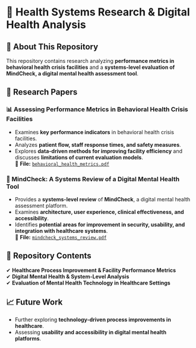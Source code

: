 # 🏥 Health Systems Research & Digital Health Analysis  

## 📌 About This Repository  
This repository contains research analyzing **performance metrics in behavioral health crisis facilities** and a **systems-level evaluation of MindCheck, a digital mental health assessment tool**.  

## 📄 Research Papers  

### 📊 Assessing Performance Metrics in Behavioral Health Crisis Facilities  
- Examines **key performance indicators** in behavioral health crisis facilities.  
- Analyzes **patient flow, staff response times, and safety measures**.  
- Explores **data-driven methods for improving facility efficiency** and discusses **limitations of current evaluation models**.  
📂 **File:** [`behavioral_health_metrics.pdf`](./behavioral_health_metrics.pdf)  

### 🧠 MindCheck: A Systems Review of a Digital Mental Health Tool  
- Provides a **systems-level review** of **MindCheck**, a digital mental health assessment platform.  
- Examines **architecture, user experience, clinical effectiveness, and accessibility**.  
- Identifies **potential areas for improvement in security, usability, and integration with healthcare systems**.  
📂 **File:** [`mindcheck_systems_review.pdf`](./mindcheck_systems_review.pdf)  

## 📌 Repository Contents  
✔ **Healthcare Process Improvement & Facility Performance Metrics**  
✔ **Digital Mental Health & System-Level Analysis**  
✔ **Evaluation of Mental Health Technology in Healthcare Settings**  

## 📈 Future Work  
- Further exploring **technology-driven process improvements in healthcare**.  
- Assessing **usability and accessibility in digital mental health platforms**.  
